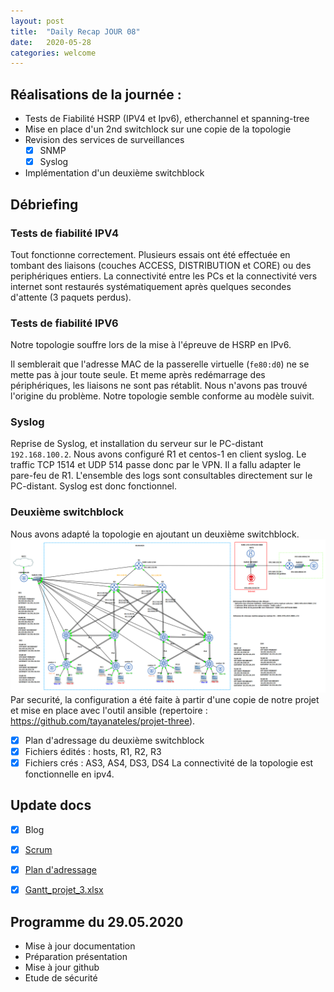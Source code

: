 ```yaml
---
layout: post
title:  "Daily Recap JOUR 08"
date:   2020-05-28
categories: welcome
---
```



## Réalisations de la journée :

 - Tests de Fiabilité HSRP (IPV4 et Ipv6), etherchannel et spanning-tree
 - Mise en place d'un 2nd switchlock sur une copie de la topologie
 - Revision des services de surveillances
   - [x] SNMP
   - [x] Syslog
 - Implémentation d'un deuxième switchblock
 
## Débriefing

### Tests de fiabilité IPV4

Tout fonctionne correctement. Plusieurs essais ont été effectuée en tombant des liaisons (couches ACCESS, DISTRIBUTION et CORE) ou des periphériques entiers.
La connectivité entre les PCs et la connectivité vers internet sont restaurés systématiquement après quelques secondes d'attente (3 paquets perdus).

### Tests de fiabilité IPV6

Notre topologie souffre lors de la mise à l'épreuve de HSRP en IPv6.

Il semblerait que l'adresse MAC de la passerelle virtuelle (`fe80:d0`) ne se mette pas à jour toute seule. Et meme après redémarrage des périphériques, les liaisons ne sont pas rétablit.
Nous n'avons pas trouvé l'origine du problème. Notre topologie semble conforme au modèle suivit.

### Syslog

Reprise de Syslog, et installation du serveur sur le PC-distant `192.168.100.2`. Nous avons configuré R1 et centos-1 en client syslog. Le traffic TCP 1514 et UDP 514 passe donc par le VPN. Il a fallu adapter le pare-feu de R1.
L'ensemble des logs sont consultables directement sur le PC-distant. Syslog est donc fonctionnel.

### Deuxième switchblock
Nous avons adapté la topologie en ajoutant un deuxième switchblock. 
![Topologie](https://github.com/reseau-2020/projet-three/blob/master/Topologie_2_switchblocks.png)
Par securité, la configuration a été faite à partir d'une copie de notre projet et mise en place avec l'outil ansible (repertoire : https://github.com/tayanateles/projet-three).
   - [x] Plan d'adressage du deuxième switchblock
   - [x] Fichiers édités : hosts, R1, R2, R3
   - [x] Fichiers crés : AS3, AS4, DS3, DS4
La connectivité de la topologie est fonctionnelle en ipv4.
## Update docs

   - [x] Blog
   - [X] [Scrum](https://github.com/reseau-2020/projet-three/projects/1)
   - [x] [Plan d'adressage](https://github.com/reseau-2020/projet-three/blob/master/Plan%20d'adressage.md)
   - [x] [Gantt_projet_3.xlsx](https://github.com/reseau-2020/projet-three/blob/master/Gantt_projet_3.xlsx)
   
    
## Programme du 29.05.2020
  
 - Mise à jour documentation
 - Préparation présentation
 - Mise à jour github
 - Etude de sécurité
  
